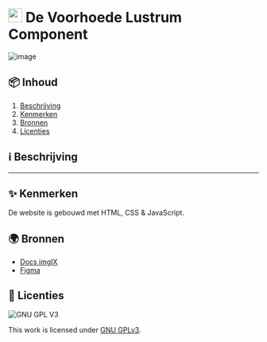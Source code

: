 <h1>
  <img src="https://user-images.githubusercontent.com/47314813/211351312-ca3f7823-2552-498c-987c-9747ebee92c0.png" style="height: 1em;">
  <span>De Voorhoede Lustrum Component</span>
</h1>

![image](https://user-images.githubusercontent.com/47314813/214585578-2d7a4945-b81e-4f42-bb43-23d1a0976baa.png)



<h2 id="inhoud">📦 Inhoud</h2>

<ol>
  <li>
    <a href="#beschrijving">Beschrijving</a>
  </li>
  <li>
    <a href="#kenmerken">Kenmerken</a>
  </li>
  <li>
    <a href="#bronnen">Bronnen</a>
  </li>
  <li>
    <a href="#licenties">Licenties</a>
  </li>
</ol>


<h2 id="beschrijving">ℹ️ Beschrijving</h2>

***

<h2 id="kenmerken">✨ Kenmerken</h2>

De website is gebouwd met HTML, CSS & JavaScript.


<h2 id="bronnen">🌍 Bronnen</h2>

- [Docs imgIX](https://docs.imgix.com/)
- [Figma](https://www.figma.com/file/d8RftFmwUIJOaC10oYgITi/Lustrumpage?node-id=0%3A1)

<h2 id="licenties">🪪 Licenties</h2>

![GNU GPL V3](https://www.gnu.org/graphics/gplv3-127x51.png)

This work is licensed under [GNU GPLv3](./LICENSE).

